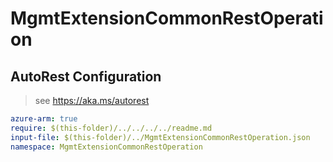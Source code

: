 # MgmtExtensionCommonRestOperation

## AutoRest Configuration

> see https://aka.ms/autorest

``` yaml
azure-arm: true
require: $(this-folder)/../../../../readme.md
input-file: $(this-folder)/../MgmtExtensionCommonRestOperation.json
namespace: MgmtExtensionCommonRestOperation
```
